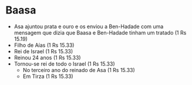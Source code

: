 # Baasa
- Asa ajuntou prata e ouro e os enviou a Ben-Hadade com uma mensagem que dizia que Baasa e Ben-Hadade tinham um tratado (1 Rs 15.19)
- Filho de Aías (1 Rs 15.33)
- Rei de Israel (1 Rs 15.33)
- Reinou 24 anos (1 Rs 15.33)
- Tornou-se rei de todo o Israel (1 Rs 15.33)
  - No terceiro ano do reinado de Asa (1 Rs 15.33)
  - Em Tirza (1 Rs 15.33)
